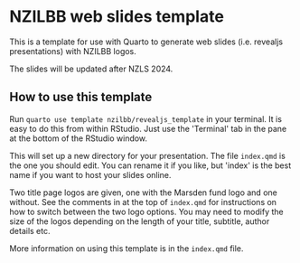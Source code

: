 # NZILBB web slides template

This is a template for use with Quarto to generate web slides (i.e. revealjs
presentations) with NZILBB logos.

The slides will be updated after NZLS 2024.

## How to use this template

Run `quarto use template nzilbb/revealjs_template` in your terminal. It is easy to
do this from within RStudio. Just use the 'Terminal' tab in the pane at the 
bottom of the RStudio window.

This will set up a new directory for your presentation. The file `index.qmd` is
the one you should edit. You can rename it if you like, but 'index' is the best
name if you want to host your slides online.

Two title page logos are given, one with the Marsden fund logo and one without.
See the comments in at the top of `index.qmd` for instructions on how to switch
between the two logo options. You may need to modify the size of the logos 
depending on the length of your title, subtitle, author details etc.

More information on using this template is in the `index.qmd` file.

